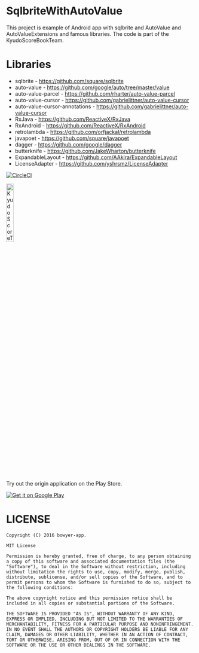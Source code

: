 # SqlbriteWithAutoValue
This project is example of Android app with sqlbrite and AutoValue and AutoValueExtensions and famous libraries.
The code is part of the KyudoScoreBookTeam.

# Libraries
- sqlbrite - https://github.com/square/sqlbrite
- auto-value - https://github.com/google/auto/tree/master/value
- auto-value-parcel - https://github.com/rharter/auto-value-parcel
- auto-value-cursor - https://github.com/gabrielittner/auto-value-cursor
- auto-value-cursor-annotations - https://github.com/gabrielittner/auto-value-cursor
- RxJava - https://github.com/ReactiveX/RxJava
- RxAndroid - https://github.com/ReactiveX/RxAndroid
- retrolambda - https://github.com/orfjackal/retrolambda
- javapoet - https://github.com/square/javapoet
- dagger - https://github.com/google/dagger
- butterknife - https://github.com/JakeWharton/butterknife
- ExpandableLayout - https://github.com/AAkira/ExpandableLayout
- LicenseAdapter - https://github.com/yshrsmz/LicenseAdapter

[![CircleCI](https://circleci.com/gh/bowyer-app/PlayerManage/tree/develop.svg?style=svg)](https://circleci.com/gh/bowyer-app/PlayerManage/tree/develop)

<a href="https://github.com/bowyer-app/PlayerManage/blob/fix/readme/img/origin.png" target="_blank"><img src="https://github.com/bowyer-app/PlayerManage/blob/fix/readme/img/origin.png" alt="KyudoScoreTeam" width="20%;"></a>

Try out the origin application on the Play Store.

<a href="https://play.google.com/store/apps/details?id=com.bowyer.app.android.kyudoscoreteam"><img src="https://camo.githubusercontent.com/730d972dce52515184aadf5a23c1154f65d2a61a/687474703a2f2f7777772e616e64726f69642e636f6d2f696d616765732f6272616e642f6765745f69745f6f6e5f706c61795f6c6f676f5f6c617267652e706e67" alt="Get it on Google Play" data-canonical-src="http://www.android.com/images/brand/get_it_on_play_logo_large.png" style="max-width:100%;"></a>

# LICENSE
```
Copyright (C) 2016 bowyer-app.

MIT License

Permission is hereby granted, free of charge, to any person obtaining a copy of this software and associated documentation files (the "Software"), to deal in the Software without restriction, including without limitation the rights to use, copy, modify, merge, publish, distribute, sublicense, and/or sell copies of the Software, and to permit persons to whom the Software is furnished to do so, subject to the following conditions:

The above copyright notice and this permission notice shall be included in all copies or substantial portions of the Software.

THE SOFTWARE IS PROVIDED "AS IS", WITHOUT WARRANTY OF ANY KIND, EXPRESS OR IMPLIED, INCLUDING BUT NOT LIMITED TO THE WARRANTIES OF MERCHANTABILITY, FITNESS FOR A PARTICULAR PURPOSE AND NONINFRINGEMENT. IN NO EVENT SHALL THE AUTHORS OR COPYRIGHT HOLDERS BE LIABLE FOR ANY CLAIM, DAMAGES OR OTHER LIABILITY, WHETHER IN AN ACTION OF CONTRACT, TORT OR OTHERWISE, ARISING FROM, OUT OF OR IN CONNECTION WITH THE SOFTWARE OR THE USE OR OTHER DEALINGS IN THE SOFTWARE.
```
